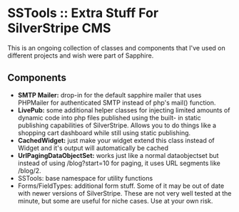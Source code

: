 SSTools :: Extra Stuff For SilverStripe CMS
===========================================

This is an ongoing collection of classes and components that
I've used on different projects and wish were part of Sapphire.

Components
----------

 * __SMTP Mailer:__ drop-in for the default sapphire mailer that uses 
   PHPMailer for authenticated SMTP instead of php's mail() function.
 * __LivePub:__ some additional helper classes for injecting limited
   amounts of dynamic code into php files published using the built-
   in static publishing capabilities of SilverStripe. Allows you
   to do things like a shopping cart dashboard while still using
   static publishing.
 * __CachedWidget:__ just make your widget extend this class instead
   of Widget and it's output will automatically be cached
 * __UrlPagingDataObjectSet:__ works just like a normal dataobjectset
   but instead of using /blog?start=10 for paging, it uses URL segments like
   /blog/2.
 * SSTools: base namespace for utility functions
 * Forms/FieldTypes: additional form stuff. Some of it may be out of date with
   newer versions of SilverStripe. These are not very well tested at
   the minute, but some are useful for niche cases. Use at your own risk.

